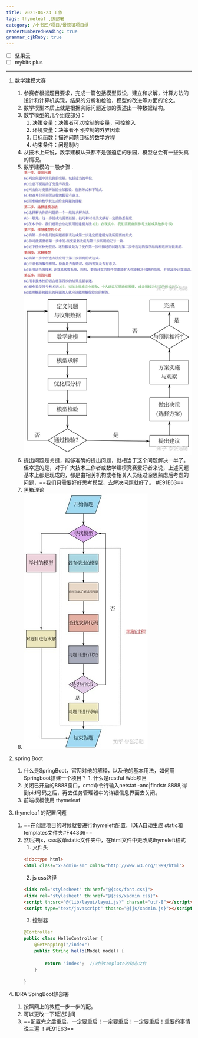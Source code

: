 ```yaml
---
title: 2021-04-23 工作
tags: thymeleaf ,热部署
category: /小书匠/项目/景德镇项目组
renderNumberedHeading: true
grammar_cjkRuby: true
---
```


- [ ] 坚果云
- [ ] mybits plus

****
1. 数学建模大赛
	1. 参赛者根据题目要求，完成一篇包括模型假设，建立和求解，计算方法的设计和计算机实现，结果的分析和检验，模型的改进等方面的论文。
	2. 数学模型本质上就是根据实际问题近似的表述出一种数据结构。
	3. 数学模型的几个组成部分：
		1. 决策变量：决策者可以控制的变量，可控输入
		2. 环境变量：决策者不可控制的外界因素
		3. 目标函数：描述问题目标的数学方程
		4. 约束条件：问题制约
	4. 从技术上来说，数学建模从来都不是强迫症的乐园，模型总会有一些失真的情况。
	5. 数学建模的一般步骤
		. ![enter description here](./images/1619145549045.png)
		![enter description here](./images/1619145882642.png)
	6. 提出问题是关键，能够准确的提出问题，就相当于这个问题解决一半了。但幸运的是，对于广大技术工作者或数学建模竞赛爱好者来说，上述问题基本上都是现成的，都是由相关机构或者相关人员经过深思熟虑后考虑的问题，==我们只需要好好思考模型，去解决问题就好了。 #E91E63==
	7. 黑箱理论
	8. ![enter description here](./images/1619147554409.png)

2. spring Boot
	1. 什么是SpringBoot，官网对他的解释，以及他的基本用法，如何用Springboot搭建一个项目？
		   1. 什么是restful Web项目
	 2. 关闭已开启的8888窗口，cmd命令行输入netstat -ano|findstr 8888,得到pid号码之后，再去任务管理器中的详细信息界面去关闭。
	 3. 前端模板使用 thymeleaf
3. thymeleaf 的配置问题
	1. ==在创建项目的时候就要进行thymeleft配置，IDEA自动生成 static和templates文件夹#F44336==
	2. 然后把js，css放单static文件夹中，在html文件中更改成thymeleft格式
		1. 文件头
		 ```html
		 <!doctype html>
		<html class="x-admin-sm" xmlns="http://www.w3.org/1999/html">
	   ```
	   2. js css路径
	     ```html
		<link rel="stylesheet" th:href="@{css/font.css}">
		<link rel="stylesheet" th:href="@{css/xadmin.css}">
		<script th:src="@{lib/layui/layui.js}" charset="utf-8"></script>
		<script type="text/javascript" th:src="@{js/xadmin.js}"></script>
		 ```
		3. 控制器
		```java
		@Controller
		public class HelloController {
			@GetMapping("/index")
			public String hello(Model model) {

				return "index";  //对应template的动态文件
			}

		}
		```
4. IDRA SpingBoot热部署
	1. 按照网上的教程一步一步的配。
	2. 可以更改一下延迟时间
	3. ==配置完之后重启，一定要重启！一定要重启！一定要重启！重要的事情说三遍 ！#E91E63==